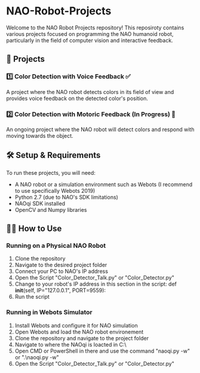 ﻿# NAO-Robot-Projects
Welcome to the NAO Robot Projects repository! This reposiroty contains various projects focused on programming the NAO humanoid robot, particularly in the field of computer vision and interactive feedback.

## 🚀 Projects
### 1️⃣ Color Detection with Voice Feedback ✅
   A project where the NAO robot detects colors in its field of view and provides voice feedback on the detected color's position.

### 2️⃣ Color Detection with Motoric Feedback (In Progress) 🔄
   An ongoing project where the NAO robot will detect colors and respond with moving towards the object.

## 🛠 Setup & Requirements
To run these projects, you will need:
* A NAO robot or a simulation environment such as Webots (I recommend to use specifically Webots 2019)
* Python 2.7 (due to NAO's SDK limitations)
* NAOqi SDK installed
* OpenCV and Numpy libraries

## 🏃‍♂️ How to Use

### Running on a Physical NAO Robot
1. Clone the repository
2. Navigate to the desired project folder
3. Connect your PC to NAO's IP address
4. Open the Script "Color_Detector_Talk.py" or "Color_Detector.py"
5. Change to your robot's IP address in this section in the script:
def __init__(self, IP="127.0.0.1", PORT=9559):
6. Run the script

### Running in Webots Simulator
1. Install Webots and configure it for NAO simulation
2. Open Webots and load the NAO robot environement
3. Clone the repository and navigate to the project folder
4. Navigate to where the NAOqi is loacted in C:\
5. Open CMD or PowerShell in there and use the command "naoqi.py -w" or ".\naoqi.py -w"
6. Open the Script "Color_Detector_Talk.py" or "Color_Detector.py"
